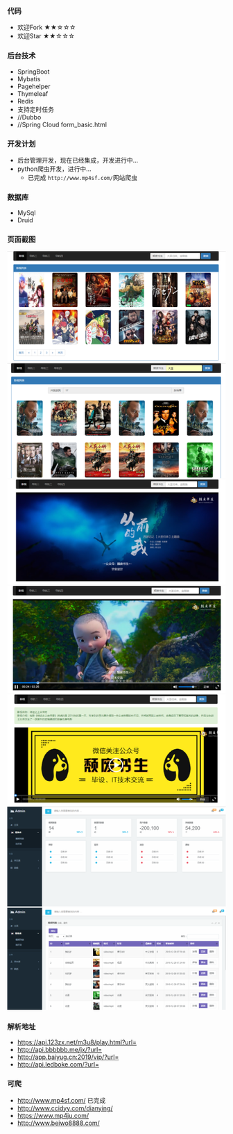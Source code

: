 ### 代码
- 欢迎Fork ★★☆☆☆
- 欢迎Star ★★☆☆☆

### 后台技术
- SpringBoot
- Mybatis
- Pagehelper
- Thymeleaf
- Redis
- 支持定时任务
- //Dubbo
- //Spring Cloud
form_basic.html

### 开发计划
- 后台管理开发，现在已经集成，开发进行中...
- python爬虫开发，进行中...
	- 已完成 `http://www.mp4sf.com/`网站爬虫

### 数据库
- MySql
- Druid

### 页面截图

![readme1](src/main/resources/doc/resource/readme1.png)
![readme2](src/main/resources/doc/resource/readme2.png)
![readme3](src/main/resources/doc/resource/readme3.png)
![readme4](src/main/resources/doc/resource/readme4.png)
![readme7](src/main/resources/doc/resource/readme7.png)
![readme5](src/main/resources/doc/resource/readme5.png)
![readme6](src/main/resources/doc/resource/readme6.png)


### 解析地址
- https://api.123zx.net/m3u8/play.html?url=
- http://api.bbbbbb.me/jx/?url=
- http://app.baiyug.cn:2019/vip/?url=
- http://api.ledboke.com/?url=

### 可爬
- http://www.mp4sf.com/  已完成
- http://www.ccidyy.com/dianying/
- https://www.mp4ju.com/
- http://www.beiwo8888.com/